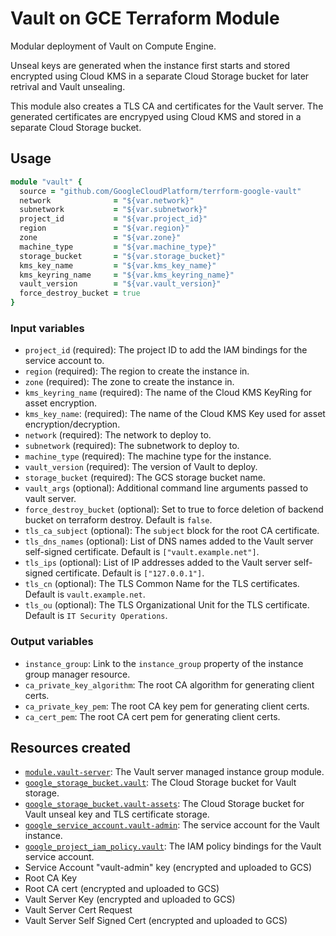 # Vault on GCE Terraform Module

Modular deployment of Vault on Compute Engine.

Unseal keys are generated when the instance first starts and stored encrypted using Cloud KMS in a separate Cloud Storage bucket for later retrival and Vault unsealing.

This module also creates a TLS CA and certificates for the Vault server. The generated certificates are encrypyed using Cloud KMS and stored in a separate Cloud Storage bucket.

## Usage

```ruby
module "vault" {
  source = "github.com/GoogleCloudPlatform/terrform-google-vault"
  network              = "${var.network}"
  subnetwork           = "${var.subnetwork}"
  project_id           = "${var.project_id}"
  region               = "${var.region}"
  zone                 = "${var.zone}"
  machine_type         = "${var.machine_type}"
  storage_bucket       = "${var.storage_bucket}"
  kms_key_name         = "${var.kms_key_name}"
  kms_keyring_name     = "${var.kms_keyring_name}"
  vault_version        = "${var.vault_version}"
  force_destroy_bucket = true
}
```

### Input variables

- `project_id` (required): The project ID to add the IAM bindings for the service account to.
- `region` (required): The region to create the instance in.
- `zone` (required): The zone to create the instance in.
- `kms_keyring_name` (required): The name of the Cloud KMS KeyRing for asset encryption.
- `kms_key_name`: (required): The name of the Cloud KMS Key used for asset encryption/decryption.
- `network` (required): The network to deploy to.
- `subnetwork` (required): The subnetwork to deploy to.
- `machine_type` (required): The machine type for the instance.
- `vault_version` (required): The version of Vault to deploy.
- `storage_bucket` (required): The GCS storage bucket name.
- `vault_args` (optional): Additional command line arguments passed to vault server.
- `force_destroy_bucket` (optional): Set to true to force deletion of backend bucket on terraform destroy. Default is `false`.
- `tls_ca_subject` (optional): The `subject` block for the root CA certificate.
- `tls_dns_names` (optional): List of DNS names added to the Vault server self-signed certificate. Default is `["vault.example.net"]`.
- `tls_ips` (optional): List of IP addresses added to the Vault server self-signed certificate. Default is `["127.0.0.1"]`.
- `tls_cn` (optional): The TLS Common Name for the TLS certificates. Default is `vault.example.net`.
- `tls_ou` (optional): The TLS Organizational Unit for the TLS certificate. Default is `IT Security Operations`.

### Output variables

- `instance_group`: Link to the `instance_group` property of the instance group manager resource.
- `ca_private_key_algorithm`: The root CA algorithm for generating client certs.
- `ca_private_key_pem`: The root CA key pem for generating client certs.
- `ca_cert_pem`: The root CA cert pem for generating client certs.

## Resources created

- [`module.vault-server`](https://github.com/GoogleCloudPlatform/terraform-google-managed-instance-group): The Vault server managed instance group module.
- [`google_storage_bucket.vault`](https://www.terraform.io/docs/providers/google/r/storage_bucket.html): The Cloud Storage bucket for Vault storage.
- [`google_storage_bucket.vault-assets`](https://www.terraform.io/docs/providers/google/r/storage_bucket.html): The Cloud Storage bucket for Vault unseal key and TLS certificate storage.
- [`google_service_account.vault-admin`](https://www.terraform.io/docs/providers/google/r/google_service_account.html): The service account for the Vault instance.
- [`google_project_iam_policy.vault`](https://www.terraform.io/docs/providers/google/r/google_project_iam_policy.html): The IAM policy bindings for the Vault service account.
- Service Account "vault-admin" key (encrypted and uploaded to GCS)
- Root CA Key
- Root CA cert (encrypted and uploaded to GCS)
- Vault Server Key (encrypted and uploaded to GCS)
- Vault Server Cert Request
- Vault Server Self Signed Cert (encrypted and uploaded to GCS)